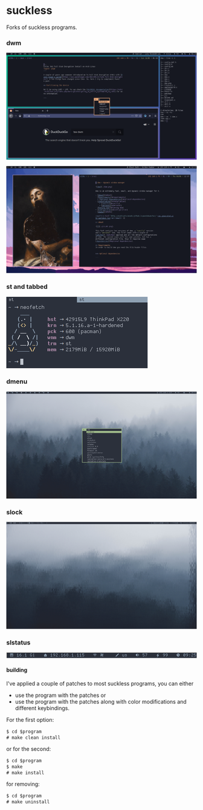 # suckless

Forks of suckless programs.

### dwm

![1](./.img/02.png)

![2](./.img/03.png)

### st and tabbed
![st](./.img/st.png)

### dmenu
![dmenu](./.img/dmenu.png)

### slock
![slock](./.img/slock.png)

### slstatus
![slstatus](./.img/slstatus.png)

#### building

I've applied a couple of patches to most suckless programs, you can either

- use the program with the patches or
- use the program with the patches along with color modifications and different keybindings.

For the first option:

```
$ cd $program
# make clean install
```

or for the second:

```
$ cd $program
$ make
# make install
```

for removing:

```
$ cd $program
# make uninstall
```
